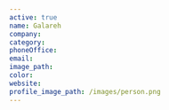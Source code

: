 ```yaml
---
active: true
name: Galareh
company:
category:
phoneOffice:
email:
image_path:
color:
website:
profile_image_path: /images/person.png
---
```

